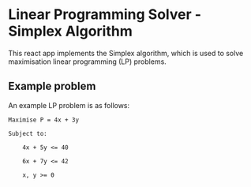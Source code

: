 # Linear Programming Solver - Simplex Algorithm
This react app implements the Simplex algorithm, which is used to solve maximisation linear programming (LP) problems.

## Example problem
An example LP problem is as follows:

```
Maximise P = 4x + 3y

Subject to:

    4x + 5y <= 40

    6x + 7y <= 42

    x, y >= 0
```